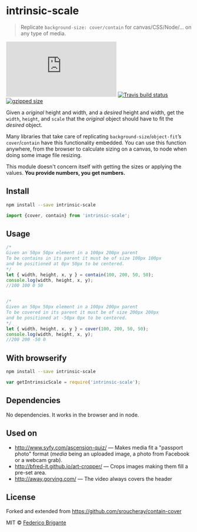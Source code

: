 # intrinsic-scale

> Replicate `background-size: cover/contain` for canvas/CSS/Node/… on any type of media.

[![gzipped size](https://badges.herokuapp.com/size/github/bfred-it/intrinsic-scale/master/dist/intrinsic-scale.browser.js?gzip=true&label=gzipped%20size)](#readme)
[![Travis build status](https://api.travis-ci.org/bfred-it/intrinsic-scale.svg?branch=master)](https://travis-ci.org/bfred-it/intrinsic-scale)
[![gzipped size](https://img.shields.io/npm/v/intrinsic-scale.svg)](https://www.npmjs.com/package/intrinsic-scale) 

Given a *original* height and width, and a *desired* height and width, get the `width`, `height`, and `scale` that the *original* object should have to fit the *desired* object.

Many libraries that take care of replicating `background-size`/`object-fit`’s `cover`/`contain` have this functionality embedded. You can use this function anywhere, from the browser to calculate sizing on a canvas, to node when doing some image file resizing.

This module doesn't concern itself with getting the sizes or applying the values. **You provide numbers, you get numbers.**

## Install

```sh
npm install --save intrinsic-scale
```

```js
import {cover, contain} from 'intrinsic-scale';
```

## Usage

```js
/*
Given an 50px 50px element in a 100px 200px parent
To be contains in its parent it must be of size 100px 100px
and be positioned at 0px 50px to be centered.
*/
let { width, height, x, y } = contain(100, 200, 50, 50);
console.log(width, height, x, y);
//100 100 0 50


/*
Given an 50px 50px element in a 100px 200px parent
To be covered in its parent it must be of size 200px 200px
and be positioned at -50px 0px to be centered.
*/
let { width, height, x, y } = cover(100, 200, 50, 50);
console.log(width, height, x, y);
//200 200 -50 0
```

## With browserify

```sh
npm install --save intrinsic-scale
```

```js
var getIntrinsicScale = require('intrinsic-scale');
```

## Dependencies

No dependencies. It works in the browser and in node.

## Used on

* http://www.syfy.com/ascension-quiz/ — Makes media fit a "passport photo" format (*media* being an uploaded image, a photo from Facebook or a webcam grab).
* http://bfred-it.github.io/art-cropper/ — Crops images making them fill a pre-set area.
* http://away.gorving.com/ — The video always covers the header

## License

Forked and extended from https://github.com/sroucheray/contain-cover

MIT © [Federico Brigante](http://twitter.com/bfred_it)
